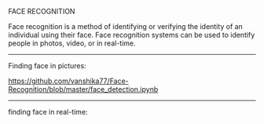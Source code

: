 FACE RECOGNITION

Face recognition is a method of identifying or verifying the identity of an individual using their face. Face recognition systems can be used to identify people in photos, video, or in real-time.
___________________________________________________________________________________________________________________________________________________________________________________

Finding face in pictures:

https://github.com/vanshika77/Face-Recognition/blob/master/face_detection.ipynb
___________________________________________________________________________________________________________________________________________________________________________________

finding face in real-time:



